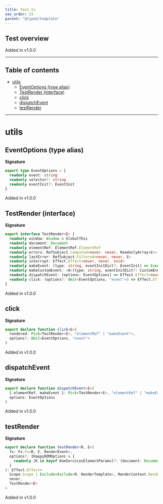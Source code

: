 ```yaml
---
title: Test.ts
nav_order: 23
parent: "@typed/template"
---
```


## Test overview

Added in v1.0.0

---

<h2 class="text-delta">Table of contents</h2>

- [utils](#utils)
  - [EventOptions (type alias)](#eventoptions-type-alias)
  - [TestRender (interface)](#testrender-interface)
  - [click](#click)
  - [dispatchEvent](#dispatchevent)
  - [testRender](#testrender)

---

# utils

## EventOptions (type alias)

**Signature**

```ts
export type EventOptions = {
  readonly event: string
  readonly selector?: string
  readonly eventInit?: EventInit
}
```

Added in v1.0.0

## TestRender (interface)

**Signature**

```ts
export interface TestRender<E> {
  readonly window: Window & GlobalThis
  readonly document: Document
  readonly elementRef: ElementRef.ElementRef
  readonly errors: RefSubject.Computed<never, never, ReadonlyArray<E>>
  readonly lastError: RefSubject.Filtered<never, never, E>
  readonly interrupt: Effect.Effect<never, never, void>
  readonly makeEvent: (type: string, eventInitDict?: EventInit) => Event
  readonly makeCustomEvent: <A>(type: string, eventInitDict?: CustomEventInit<A>) => CustomEvent<A>
  readonly dispatchEvent: (options: EventOptions) => Effect.Effect<never, Cause.NoSuchElementException, void>
  readonly click: (options?: Omit<EventOptions, "event">) => Effect.Effect<never, Cause.NoSuchElementException, void>
}
```

Added in v1.0.0

## click

**Signature**

```ts
export declare function click<E>(
  rendered: Pick<TestRender<E>, "elementRef" | "makeEvent">,
  options?: Omit<EventOptions, "event">
)
```

Added in v1.0.0

## dispatchEvent

**Signature**

```ts
export declare function dispatchEvent<E>(
  { elementRef, makeEvent }: Pick<TestRender<E>, "elementRef" | "makeEvent">,
  options: EventOptions
)
```

Added in v1.0.0

## testRender

**Signature**

```ts
export declare function testRender<R, E>(
  fx: Fx.Fx<R, E, RenderEvent>,
  options?: IHappyDOMOptions & {
    readonly [K in keyof DomServicesElementParams]?: (document: Document) => DomServicesElementParams[K]
  }
): Effect.Effect<
  Scope.Scope | Exclude<Exclude<R, RenderTemplate>, RenderContext.RenderContext | CurrentEnvironment | DomServices>,
  never,
  TestRender<E>
>
```

Added in v1.0.0
